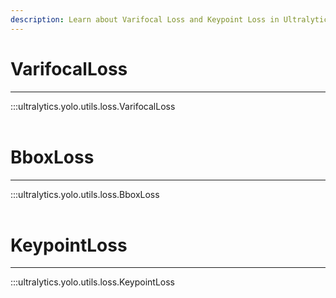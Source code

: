 ```yaml
---
description: Learn about Varifocal Loss and Keypoint Loss in Ultralytics YOLO for advanced bounding box and pose estimation. Visit our docs for more.
---
```


# VarifocalLoss
---
:::ultralytics.yolo.utils.loss.VarifocalLoss
<br><br>

# BboxLoss
---
:::ultralytics.yolo.utils.loss.BboxLoss
<br><br>

# KeypointLoss
---
:::ultralytics.yolo.utils.loss.KeypointLoss
<br><br>
